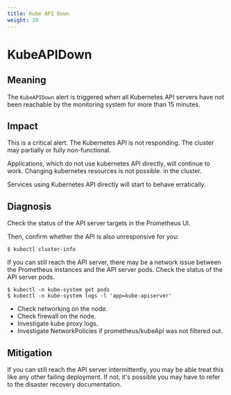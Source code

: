 ```yaml
---
title: Kube API Down
weight: 20
---
```


# KubeAPIDown

## Meaning

The `KubeAPIDown` alert is triggered when all Kubernetes API servers have not
been reachable by the monitoring system for more than 15 minutes.

## Impact

This is a critical alert. The Kubernetes API is not responding. The
cluster may partially or fully non-functional.

Applications, which do not use kubernetes API directly, will continue to work. Changing kubernetes resources is not possible.
in the cluster.

Services using Kubernetes API directly will start to behave erratically.

## Diagnosis

Check the status of the API server targets in the Prometheus UI.

Then, confirm whether the API is also unresponsive for you:

```shell
$ kubectl cluster-info
```

If you can still reach the API server, there may be a network issue between the
Prometheus instances and the API server pods. Check the status of the API server
pods.

```shell
$ kubectl -n kube-system get pods
$ kubectl -n kube-system logs -l 'app=kube-apiserver'
```

- Check networking on the node.
- Check firewall on the node.
- Investigate kube proxy logs.
- Investigate NetworkPolicies if prometheus/kubeApi was not filtered out.


## Mitigation

If you can still reach the API server intermittently, you may be able treat this
like any other failing deployment. If not, it's possible you may have to refer
to the disaster recovery documentation.

